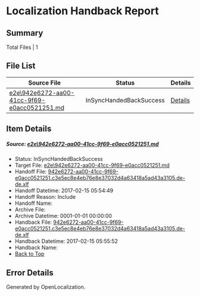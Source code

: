 # <a name='report-top'></a> Localization Handback Report

## Summary
 Total Files | 1

## File List
 Source File | Status | Details 
 ----------- | ------ | ------- 
 [e2e\942e6272-aa00-41cc-9f69-e0acc0521251.md](https://github.com/OpenLocalizationTestOrg/ol-test0/blob/a422ef894b3984df701e3a34ab28da698aa524d7/e2e/942e6272-aa00-41cc-9f69-e0acc0521251.md) | InSyncHandedBackSuccess | [Details](#944ec56846a83ba81187ce73afd134423690e2c11)

## Item Details
##### <a name='944ec56846a83ba81187ce73afd134423690e2c11'></a> Source: [e2e\942e6272-aa00-41cc-9f69-e0acc0521251.md](https://github.com/OpenLocalizationTestOrg/ol-test0/blob/a422ef894b3984df701e3a34ab28da698aa524d7/e2e/942e6272-aa00-41cc-9f69-e0acc0521251.md)
* Status: InSyncHandedBackSuccess
* Target File: [e2e\942e6272-aa00-41cc-9f69-e0acc0521251.md](https://github.com/OpenLocalizationTestOrg/ol-test0-dede/blob/d2490ff9867efc66f4a85457377f3b6a0ea482bf/e2e/942e6272-aa00-41cc-9f69-e0acc0521251.md)
* Handoff File: [942e6272-aa00-41cc-9f69-e0acc0521251.c3e5ec8e4eb76e8e37032d4a63418a5ad43a3105.de-de.xlf](https://github.com/OpenLocalizationTestOrg/ol-test0-handoff/blob/5ae92ebb1e6025fce42872da0fe1090d7612d1c4/ol-handoff/OpenLocalizationTestOrg/ol-test0-dede/shujia/ht/942e6272-aa00-41cc-9f69-e0acc0521251.c3e5ec8e4eb76e8e37032d4a63418a5ad43a3105.de-de.xlf)
* Handoff Datetime: 2017-02-15 05:54:49
* Handoff Reason: Include
* Handoff Name: 
* Archive File: 
* Archive Datetime: 0001-01-01 00:00:00
* Handback File: [942e6272-aa00-41cc-9f69-e0acc0521251.c3e5ec8e4eb76e8e37032d4a63418a5ad43a3105.de-de.xlf](https://github.com/OpenLocalizationTestOrg/ol-test0-handback/blob/aaae64fabc53c514bb2e5b714dca546850f73430/ol-handback/OpenLocalizationTestOrg/ol-test0-dede/shujia/ht/942e6272-aa00-41cc-9f69-e0acc0521251.c3e5ec8e4eb76e8e37032d4a63418a5ad43a3105.de-de.xlf)
* Handback Datetime: 2017-02-15 05:55:52
* Handback Name: 
* [Back to Top](#report-top)


## Error Details

Generated by OpenLocalization.
